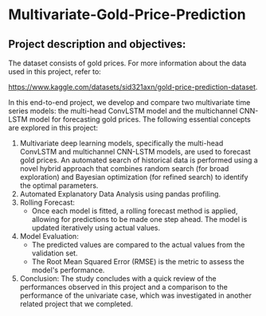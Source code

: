 # Multivariate-Gold-Price-Prediction
## Project description and objectives:
The dataset consists of gold prices. For more information  about the data used in this project, refer to:

https://www.kaggle.com/datasets/sid321axn/gold-price-prediction-dataset.

In this end-to-end project, we develop and compare two multivariate time series models: the multi-head ConvLSTM model and the multichannel CNN-LSTM model for forecasting gold prices. The following essential concepts are explored in this project:
1. Multivariate deep learning models, specifically the multi-head ConvLSTM and multichannel CNN-LSTM models, are used to forecast gold prices. An automated search of historical data is performed using a novel hybrid approach that combines random search (for broad exploration) and Bayesian optimization (for refined search) to identify the optimal parameters.
2. Automated Explanatory Data Analysis using pandas profiling.
3. Rolling Forecast: 
    - Once each model is fitted, a rolling forecast method is applied, allowing for predictions to be made one step ahead. The model is updated iteratively using actual values.
4. Model Evaluation:
    - The predicted values are compared to the actual values from the validation set.
    - The Root Mean Squared Error (RMSE) is the metric to assess the model's performance.    
5. Conclusion: The study concludes with a quick review of the performances observed in this project and a comparison to the performance of the univariate case, which was investigated in another related project that we completed.
